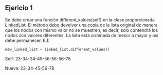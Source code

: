 ## Ejericio 1

Se debe crear una función different_values(self) en la clase proporcionada LinkedList. El método debe devolver una copia de la lista original de manera que los nodos con mismo valor no se muestren, es decir, solo contendrá los nodos con valores diferentes. La lista está ordenada de menor a mayor y así debe permanecer. EJ:

```python
new_linked_list = linked_list.different_values()
```

Self: 23-34-34-45-56-56-56-78

Nueva: 23-34-45-56-78
